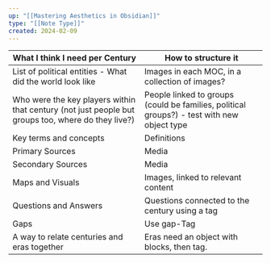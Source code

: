 ```yaml
---
up: "[[Mastering Aesthetics in Obsidian]]"
type: "[[Note Type]]"
created: 2024-02-09
---
```


| What I think I need per Century                                                                    | How to structure it                                                                        |
| -------------------------------------------------------------------------------------------------- | ------------------------------------------------------------------------------------------ |
| List of political entities - What did the world look like                                          | Images in each MOC, in a collection of images?                                             |
| Who were the key players within that century (not just people but groups too, where do they live?) | People linked to groups (could be families, political groups?) - test with new object type |
| Key terms and concepts                                                                             | Definitions                                                                                |
| Primary Sources                                                                                    | Media                                                                                      |
| Secondary Sources                                                                                  | Media                                                                                      |
| Maps and Visuals                                                                                   | Images, linked to relevant content                                                         |
| Questions and Answers                                                                              | Questions connected to the century using a tag                                             |
| Gaps                                                                                               | Use gap-Tag                                                                                |
| A way to relate centuries and eras together                                                        | Eras need an object with blocks, then tag.                                                 |
